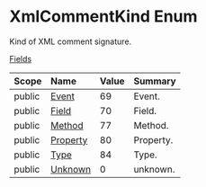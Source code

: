 ﻿



# XmlCommentKind Enum



Kind of XML comment signature.









[Fields](#Fields)&nbsp;&nbsp;



|Scope|Name|Value|Summary|
|:--|:--|:--|:--|
| public | [Event](#event-field) | 69 | Event. |
| public | [Field](#field-field) | 70 | Field. |
| public | [Method](#method-field) | 77 | Method. |
| public | [Property](#property-field) | 80 | Property. |
| public | [Type](#type-field) | 84 | Type. |
| public | [Unknown](#unknown-field) | 0 | unknown. |





